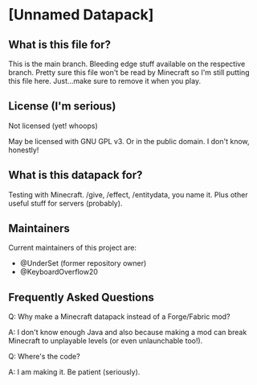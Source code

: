# [Unnamed Datapack]

## What is this file for?
This is the main branch. Bleeding edge stuff available on the respective branch.
Pretty sure this file won't be read by Minecraft so I'm still putting this file here. Just...make sure to remove it when you play.

## License (I'm serious)
Not licensed (yet! whoops)

May be licensed with GNU GPL v3. Or in the public domain. I don't know, honestly!

## What is this datapack for?
Testing with Minecraft. /give, /effect, /entitydata, you name it. Plus other useful stuff for servers (probably).

## Maintainers
Current maintainers of this project are:
- @UnderSet (former repository owner)
- @KeyboardOverflow20

## Frequently Asked Questions
Q: Why make a Minecraft datapack instead of a Forge/Fabric mod?

A: I don't know enough Java and also because making a mod can break Minecraft to unplayable levels (or even unlaunchable too!).

Q: Where's the code?

A: I am making it. Be patient (seriously).